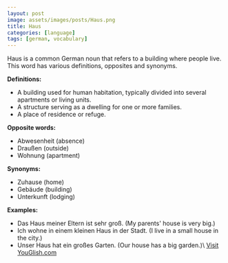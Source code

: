 ```yaml
---
layout: post
image: assets/images/posts/Haus.png
title: Haus
categories: [language]
tags: [german, vocabulary]
---
```


Haus is a common German noun that refers to a building where people live. This word has various definitions, opposites and synonyms.

**Definitions:**

- A building used for human habitation, typically divided into several apartments or living units.
- A structure serving as a dwelling for one or more families.
- A place of residence or refuge.

**Opposite words:**

- Abwesenheit (absence)
- Draußen (outside)
- Wohnung (apartment)

**Synonyms:**

- Zuhause (home)
- Gebäude (building)
- Unterkunft (lodging)

**Examples:**

- Das Haus meiner Eltern ist sehr groß. (My parents' house is very big.)
- Ich wohne in einem kleinen Haus in der Stadt. (I live in a small house in the city.)
- Unser Haus hat ein großes Garten. (Our house has a big garden.)\ <a id="yg-widget-0" class="youglish-widget" data-query="Haus" data-lang="german" data-components="8412" data-auto-start="0" data-bkg-color="theme_light" data-title="How%20to%20pronounce%20Haus%20in%20German"  rel="nofollow" href="https://youglish.com">Visit YouGlish.com</a><script async src="https://youglish.com/public/emb/widget.js" charset="utf-8"></script>